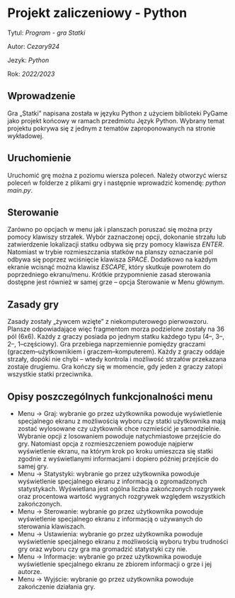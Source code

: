 # Projekt zaliczeniowy - Python

Tytul: _Program - gra Statki_

Autor: _Cezary924_

Jezyk: _Python_

Rok: _2022/2023_


## Wprowadzenie 
Gra „Statki” napisana została w języku Python z użyciem biblioteki PyGame jako 
projekt końcowy w ramach przedmiotu Język Python. Wybrany temat projektu pokrywa 
się z jednym z tematów zaproponowanych na stronie wykładowej. 


## Uruchomienie 
Uruchomić grę można z poziomu wiersza poleceń. Należy otworzyć wiersz poleceń 
w folderze z plikami gry i następnie wprowadzić komendę: _python main.py_. 


## Sterowanie 
Zarówno po opcjach w menu jak i planszach poruszać się można przy pomocy klawiszy 
strzałek. Wybór zaznaczonej opcji, dokonanie strzału lub zatwierdzenie lokalizacji statku 
odbywa się przy pomocy klawisza _ENTER_. Natomiast w trybie rozmieszczania statków na 
planszy oznaczanie pól odbywa się poprzez wciśnięcie klawisza _SPACE_. Dodatkowo na 
każdym ekranie wcisnąć można klawisz _ESCAPE_, który skutkuje powrotem do poprzedniego 
ekranu/menu. Krótkie przypomnienie zasad sterowania dostępne jest również w samej grze – opcja Sterowanie w Menu głównym. 


## Zasady gry 
Zasady zostały „żywcem wzięte” z niekomputerowego pierwowzoru. Plansze 
odpowiadające więc fragmentom morza podzielone zostały na 36 pól (6x6). Każdy z graczy 
posiada po jednym statku każdego typu (4–, 3–, 2–, 1–częściowy). Gra przebiega 
naprzemiennie pomiędzy graczami (graczem–użytkownikiem i graczem–komputerem). Każdy 
z graczy oddaje strzały, dopóki nie chybi – wtedy kontrola i możliwość strzałów przekazana 
zostaje drugiemu. Gra kończy się w momencie, gdy jeden z graczy zatopi wszystkie statki 
przeciwnika. 


## Opisy poszczególnych funkcjonalności menu
- Menu → Graj: wybranie go przez użytkownika powoduje wyświetlenie specjalnego ekranu 
z możliwością wyboru czy statki użytkownika mają zostać wylosowane czy 
użytkownik chce rozmieścić je samodzielnie. Wybranie opcji z losowaniem 
powoduje natychmiastowe przejście do gry. Natomiast opcja 
z rozmieszczeniem powoduje najpierw wyświetlenie ekranu, na którym krok 
po kroku umieszcza się statki zgodnie z wyświetlanymi informacjami i dopiero 
później przejście do samej gry. 
- Menu → Statystyki: wybranie go przez użytkownika powoduje wyświetlenie specjalnego 
ekranu z informacją o zgromadzonych statystykach. Wyświetlana jest 
ogólna liczba zakończonych rozgrywek oraz procentowa wartość 
wygranych rozgrywek względem wszystkich zakończonych. 
- Menu → Sterowanie: wybranie go przez użytkownika powoduje wyświetlenie specjalnego 
ekranu z informacją o używanych do sterowania klawiszach. 
- Menu → Ustawienia: wybranie go przez użytkownika powoduje wyświetlenie specjalnego 
ekranu z możliwością wyboru trybu trudności gry oraz wyboru czy gra 
ma gromadzić statystyki czy nie. 
- Menu → Informacje: wybranie go przez użytkownika powoduje wyświetlenie specjalnego 
ekranu ze zbiorem informacji o grze i jej autorze. 
- Menu → Wyjście: wybranie go przez użytkownika powoduje zakończenie działania gry. 
